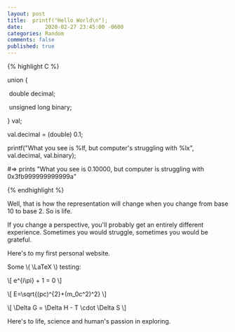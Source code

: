 ```yaml
---
layout: post
title:  printf("Hello World\n");
date:		2020-02-27 23:45:00 -0600
categories: Random
comments: false
published: true
---
```


{% highlight C %}

union {

​	double decimal;

​	unsigned long binary;

} val;

val.decimal = (double) 0.1;

printf("What you see is %lf, but computer's struggling with %lx", val.decimal, val.binary);

#=> prints "What you see is 0.10000, but computer is struggling with 0x3fb999999999999a"

{% endhighlight %}

Well, that is how the representation will change when you change from base 10 to base 2. So is life.

If you change a perspective, you'll probably get an entirely different experience. Sometimes you would struggle, sometimes you would be grateful.

Here's to my first personal website.

Some \\( \LaTeX \\) testing:

\\[ e^{i\pi} + 1 = 0 \\]

\\[ E=\sqrt{(pc)^{2}+(m_0c^2)^2} \\]

\\[ \Delta G = \Delta H - T \cdot \Delta S \\]

Here's to life, science and human's passion in exploring.

